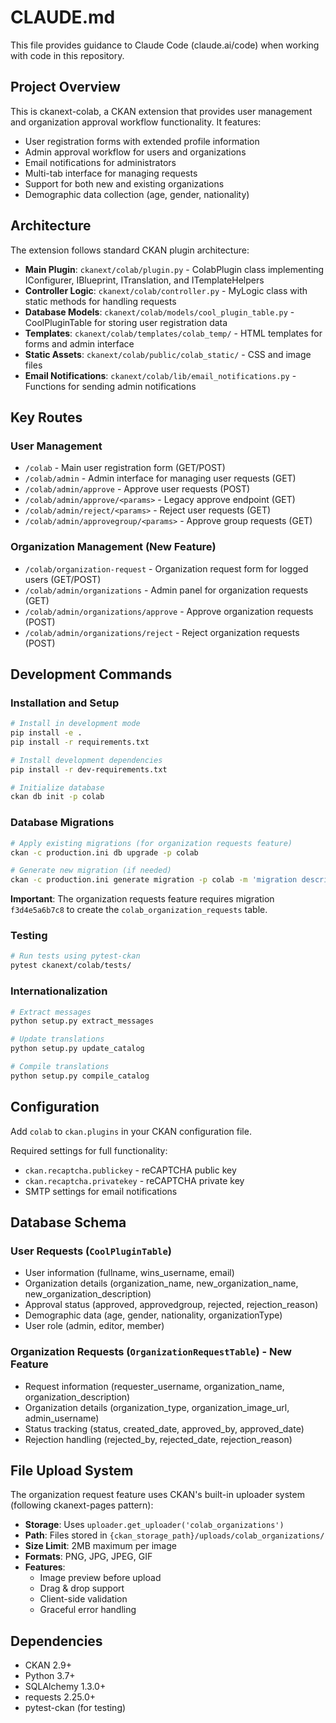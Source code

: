 # CLAUDE.md

This file provides guidance to Claude Code (claude.ai/code) when working with code in this repository.

## Project Overview

This is ckanext-colab, a CKAN extension that provides user management and organization approval workflow functionality. It features:

- User registration forms with extended profile information
- Admin approval workflow for users and organizations
- Email notifications for administrators
- Multi-tab interface for managing requests
- Support for both new and existing organizations
- Demographic data collection (age, gender, nationality)

## Architecture

The extension follows standard CKAN plugin architecture:

- **Main Plugin**: `ckanext/colab/plugin.py` - ColabPlugin class implementing IConfigurer, IBlueprint, ITranslation, and ITemplateHelpers
- **Controller Logic**: `ckanext/colab/controller.py` - MyLogic class with static methods for handling requests
- **Database Models**: `ckanext/colab/models/cool_plugin_table.py` - CoolPluginTable for storing user registration data
- **Templates**: `ckanext/colab/templates/colab_temp/` - HTML templates for forms and admin interface
- **Static Assets**: `ckanext/colab/public/colab_static/` - CSS and image files
- **Email Notifications**: `ckanext/colab/lib/email_notifications.py` - Functions for sending admin notifications

## Key Routes

### User Management
- `/colab` - Main user registration form (GET/POST)
- `/colab/admin` - Admin interface for managing user requests (GET)
- `/colab/admin/approve` - Approve user requests (POST)
- `/colab/admin/approve/<params>` - Legacy approve endpoint (GET)
- `/colab/admin/reject/<params>` - Reject user requests (GET)
- `/colab/admin/approvegroup/<params>` - Approve group requests (GET)

### Organization Management (New Feature)
- `/colab/organization-request` - Organization request form for logged users (GET/POST)
- `/colab/admin/organizations` - Admin panel for organization requests (GET)
- `/colab/admin/organizations/approve` - Approve organization requests (POST)
- `/colab/admin/organizations/reject` - Reject organization requests (POST)

## Development Commands

### Installation and Setup
```bash
# Install in development mode
pip install -e .
pip install -r requirements.txt

# Install development dependencies
pip install -r dev-requirements.txt

# Initialize database
ckan db init -p colab
```

### Database Migrations
```bash
# Apply existing migrations (for organization requests feature)
ckan -c production.ini db upgrade -p colab

# Generate new migration (if needed)
ckan -c production.ini generate migration -p colab -m 'migration description'
```

**Important**: The organization requests feature requires migration `f3d4e5a6b7c8` to create the `colab_organization_requests` table.

### Testing
```bash
# Run tests using pytest-ckan
pytest ckanext/colab/tests/
```

### Internationalization
```bash
# Extract messages
python setup.py extract_messages

# Update translations
python setup.py update_catalog

# Compile translations
python setup.py compile_catalog
```

## Configuration

Add `colab` to `ckan.plugins` in your CKAN configuration file.

Required settings for full functionality:
- `ckan.recaptcha.publickey` - reCAPTCHA public key
- `ckan.recaptcha.privatekey` - reCAPTCHA private key
- SMTP settings for email notifications

## Database Schema

### User Requests (`CoolPluginTable`)
- User information (fullname, wins_username, email)
- Organization details (organization_name, new_organization_name, new_organization_description)
- Approval status (approved, approvedgroup, rejected, rejection_reason)
- Demographic data (age, gender, nationality, organizationType)
- User role (admin, editor, member)

### Organization Requests (`OrganizationRequestTable`) - New Feature
- Request information (requester_username, organization_name, organization_description)
- Organization details (organization_type, organization_image_url, admin_username)
- Status tracking (status, created_date, approved_by, approved_date)
- Rejection handling (rejected_by, rejected_date, rejection_reason)

## File Upload System

The organization request feature uses CKAN's built-in uploader system (following ckanext-pages pattern):

- **Storage**: Uses `uploader.get_uploader('colab_organizations')`
- **Path**: Files stored in `{ckan_storage_path}/uploads/colab_organizations/`
- **Size Limit**: 2MB maximum per image
- **Formats**: PNG, JPG, JPEG, GIF
- **Features**: 
  - Image preview before upload
  - Drag & drop support
  - Client-side validation
  - Graceful error handling

## Dependencies

- CKAN 2.9+
- Python 3.7+
- SQLAlchemy 1.3.0+
- requests 2.25.0+
- pytest-ckan (for testing)